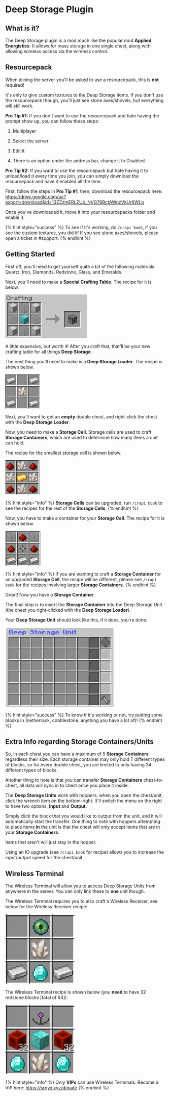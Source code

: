 # Deep Storage Plugin

## What is it?
The Deep Storage plugin is a mod much like the popular mod **Applied Energistics**. It allows for mass storage in one single chest, along with allowing wireless access via the wireless control.

## Resourcepack
When joining the server you'll be asked to use a resourcepack, this is **not** required!

It's only to give custom textures to the Deep Storage items. If you don't use the resourcepack though, you'll just see stone axes/shovels, but everything will still work.

**Pro Tip #1:**
If you don't want to use the resourcepack and hate having the prompt show up, you can follow these steps:

1. Multiplayer

3. Select the server

5. Edit it

7. There is an option under the address bar, change it to Disabled

**Pro Tip #2:**
If you want to use the resourcepack but hate having it to unload/load it every time you join, you can simply download the resourcepack and have it enabled all the time.

First, follow the steps in **Pro Tip #1**, then, download the resourcepack here: https://drive.google.com/uc?export=download&id=13ZZzmERLZUb_NVG76BctAWnzVkUr6WLb

Once you've downloaded it, move it into your resourcepacks folder and enable it.

{% hint style="success" %} To see if it's working, do `/crapi book`, if you see the custom textures, you did it! If you see stone axes/shovels, please open a ticket in #support. {% endhint %}

## Getting Started
First off, you'll need to get yourself quite a bit of the following materials: Quartz, Iron, Diamonds, Redstone, Glass, and Emeralds.

Next, you'll need to make a **Special Crafting Table**. The recipe for it is below.

![4 Iron Blocks, 4 Glass, 1 Diamond Block](../../.gitbook/assets/deepstoragecraftingtablerecipe.PNG)

A little expensive, but worth it! After you craft that, that'll be your new crafting table for all things **Deep Storage**.

The next thing you'll need to make is a **Deep Storage Loader**. The recipe is shown below.

![4 Iron, 1 Quarts](../../.gitbook/assets/deepstorageloaderrecipe.PNG)

Next, you'll want to get an **empty** double chest, and right-click the chest with the **Deep Storage Loader**.

Now, you need to make a **Storage Cell**. Storage cells are used to craft **Storage Containers**, which are used to determine how many items a unit can hold.

The recipe for the smallest storage cell is shown below.

![4 Redstone, 4 Quartz, 1 Gold](../../.gitbook/assets/storagecell1krecipe.PNG)

{% hint style="info" %} **Storage Cells** can be upgraded, run `/crapi book` to see the recipes for the rest of the **Storage Cells**. {% endhint %}

Now, you have to make a container for your **Storage Cell**. The recipe for it is shown below.

![2 Glass, 3 Redstone, 1 Storage Cell (1k), 3 Iron](../../.gitbook/assets/storagecellcontainerrecipe.PNG)

{% hint style="info" %} If you are wanting to craft a **Storage Container** for an upgraded **Storage Cell**, the recipe will be different, please see `/crapi book` for the recipes involving larger **Storage Containers**. {% endhint %}


Great! Now you have a **Storage Container**.

The final step is to insert the **Storage Container** into the Deep Storage Unit (the chest you right-clicked with the **Deep Storage Loader**).

Your **Deep Storage Unit** should look like this, if it does, you're done:

![](../../.gitbook/assets/deepstorageunitexample.PNG)

{% hint style="success" %} To know if it's working or not, try putting some blocks in (netherrack, cobblestone, anything you have a lot of)! {% endhint %}

## Extra Info regarding Storage Containers/Units
So, in each chest you can have a maximum of 5 **Storage Containers** regardless their size. Each storage container may only hold 7 different types of blocks, so for every double chest, you are limited to only having 34 different types of blocks.

Another thing to note is that you can transfer **Storage Containers** chest-to-chest, all data will sync in to chest once you place it inside.

The **Deep Storage Units** work with hoppers, when you open the chest/unit, click the wrench item on the bottom-right. It'll switch the menu on the right to have two options, **Input** and **Output**.

Simply click the block that you would like to output from the unit, and it will automatically start the transfer. One thing to note with hoppers attempting to place items **in** the unit is that the chest will only accept items that are in your **Storage Containers**.

Items that aren't will just stay in the hopper.

Using an IO upgrade (see `/crapi book` for recipe) allows you to increase the input/output speed for the chest/unit.

## Wireless Terminal
The Wireless Terminal will allow you to access Deep Storage Units from anywhere in the server. You can only link these to **one** unit though.

The Wireless Terminal requires you to also craft a Wireless Receiver, see below for the Wireless Receiver recipe:

![1 Eye of Ender, 1 Quartz, 2 Iron Ingots, 1 Diamond](../../.gitbook/assets/wirelessreceiver.PNG)

The Wireless Terminal recipe is shown below (you **need** to have 32 redstone blocks [total of 64]):

![1 Wireless Receiver, 64 Redstone Blocks, 1 Diamond Block, 2 Diamonds, 1 Quartz](../../.gitbook/assets/wirelessterminal.PNG)

{% hint style="info" %} Only **VIPs** can use Wireless Terminals. Become a VIP here: https://srnyx.xyz/donate {% endhint %}
